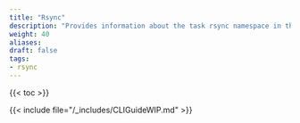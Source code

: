 ```yaml
---
title: "Rsync"
description: "Provides information about the task rsync namespace in the TrueNAS CLI. Includes command syntax and common commands."
weight: 40
aliases:
draft: false
tags:
- rsync
---
```


{{< toc >}}

{{< include file="/_includes/CLIGuideWIP.md" >}}
